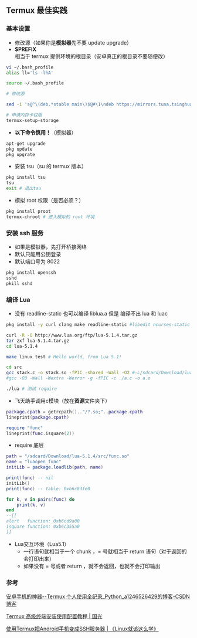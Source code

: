 ## Termux 最佳实践

### 基本设置

* 修改源（如果你是**模拟器**先不要 update upgrade）
* **$PREFIX** 相当于 termux 提供环境的根目录（安卓真正的根目录不要随便改）

```sh
vi ~/.bash_profile
alias ll='ls -lhA'

source ~/.bash_profile

# 修改源

sed -i 's@^\(deb.*stable main\)$@#\1\ndeb https://mirrors.tuna.tsinghua.edu.cn/termux/termux-packages-24 stable main@' $PREFIX/etc/apt/sources.list

# 申请内存卡权限
termux-setup-storage

```

* **以下命令慎用！**（模拟器）

```sh
apt-get upgrade
pkg update
pkg upgrate
```

* 安装 tsu（su 的 termux 版本）

```sh
pkg install tsu
tsu
exit # 退出tsu
```

* 模拟 root 权限（是否必须？）

```sh
pkg install proot
termux-chroot # 进入模拟的 root 环境
```

### 安装 ssh 服务

* 如果是模拟器，先打开桥接网络
* 默认只能用公钥登录
* 默认端口号为 8022

```sh
pkg install openssh
sshd
pkill sshd
```

### 编译 Lua

* 没有 readline-static 也可以编译 liblua.a 但是 编译不出 lua 和 luac

```sh
pkg install -y curl clang make readline-static #libedit ncurses-static

curl -R -O http://www.lua.org/ftp/lua-5.1.4.tar.gz
tar zxf lua-5.1.4.tar.gz
cd lua-5.1.4

make linux test # Hello world, from Lua 5.1!

cd src
gcc stack.c -o stack.so -fPIC -shared -Wall -O2 #-L/sdcard/Download/lua-5.1.5/src
#gcc -O3 -Wall -Wextra -Werror -g -fPIC -c ./a.c -o a.o

./lua # 测试 require
```

* 飞天助手调用c模块（放在**资源**文件夹下）

```lua
package.cpath = getrcpath().."/?.so;"..package.cpath
lineprint(package.cpath)

require "func"
lineprint(func.isquare(2))
```

* require 底层

```lua
path = "/sdcard/Download/lua-5.1.4/src/func.so"
name = "luaopen_func"
initLib = package.loadlib(path, name)

print(func) -- nil
initLib()
print(func) -- table: 0xb6c83fe0

for k, v in pairs(func) do
    print(k, v)
end
--[[
alert   function: 0xb6cd9a00
isquare function: 0xb6c355a0
]]
```

* Lua交互环境（Lua5.1）
  * 一行语句就相当于一个 chunk ，= 号就相当于 return 语句（对于返回的会打印出来）
  * 如果没有 = 号或者 return ，就不会返回，也就不会打印输出

### 参考

[安卓手机的神器--Termux 个人使用全纪录_Python_a1246526429的博客-CSDN博客](https://blog.csdn.net/a1246526429/article/details/86564482)

[Termux 高级终端安装使用配置教程 | 国光](https://www.sqlsec.com/2018/05/termux.html)

[使用Termux把Android手机变成SSH服务器 | 《Linux就该这么学》](https://www.linuxprobe.com/termux-ssh-server.html)

